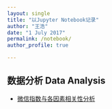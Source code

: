 ```yaml
---
layout: single
title: "以Jupyter Notebook记录"
author: "王浩"
date: "1 July 2017"
permalink: /notebook/
author_profile: true

---
```


## 数据分析 Data Analysis ##

- [微信指数与各因素相关性分析](http://nbviewer.jupyter.org/github/mouse1231/Data-Analytics/blob/master/Wechat_Index.ipynb)







